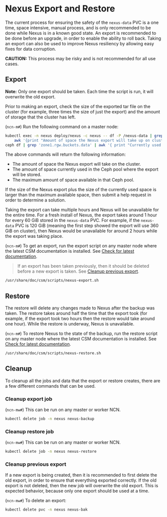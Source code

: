 # Nexus Export and Restore

The current process for ensuring the safety of the `nexus-data` PVC is a one time, space intensive, manual process, and is only recommended to be done while Nexus is
in a known good state. An export is recommended to be done before an upgrade, in order to enable the ability to roll back. Taking an export can also be used to improve
Nexus resiliency by allowing easy fixes for data corruption.

**CAUTION:** This process may be risky and is not recommended for all use cases.

## Export

**Note:** Only one export should be taken. Each time the script is run, it will overwrite the old export.

Prior to making an export, check the size of the exported tar file on the cluster (for example, three times the size of just the export) and the amount of storage
that the cluster has left.

(`ncn-m#`) Run the following command on a master node:

```bash
kubectl exec -n nexus deploy/nexus -c nexus -- df -P /nexus-data | grep '/nexus-data' |
    awk '{print "Amount of space the Nexus export will take up on cluster: "(($3 * 3)/1048576)" GiB";}' &&
ceph df | grep 'zone1.rgw.buckets.data' | awk '{ print "Currently used: " $7 $8 ", Max Available " $10 $11;}'
```

The above commands will return the following information:

- The amount of space the Nexus export will take on the cluster.
- The amount of space currently used in the Ceph pool where the export will be stored.
- The maximum amount of space available in that Ceph pool.

If the size of the Nexus export plus the size of the currently used space is larger than the maximum available space,
then submit a help request in order to determine a solution.

Taking the export can take multiple hours and Nexus will be unavailable for the entire time. For a fresh install of Nexus, the export takes around
1 hour for every 60 GiB stored in the `nexus-data` PVC. For example, if the `nexus-data` PVC is 120 GiB (meaning the first step showed the export will
use 360 GiB on cluster), then Nexus would be unavailable for around 2 hours while the export was taking place.

(`ncn-m#`) To get an export, run the export script on any master node where the latest CSM documentation is installed. See
[Check for latest documentation](../../update_product_stream/README.md#check-for-latest-documentation).

> If an export has been taken previously, then it should be deleted before a new export is taken. See [Cleanup previous export](#cleanup-previous-export).

```bash
/usr/share/doc/csm/scripts/nexus-export.sh
```

## Restore

The restore will delete any changes made to Nexus after the backup was taken. The restore takes around half the time that the export took
(for example, if the export took two hours then the restore would take around one hour). While the restore is underway, Nexus is unavailable.

(`ncn-m#`) To restore Nexus to the state of the backup, run the restore script on any master node where the latest CSM documentation is installed. See
[Check for latest documentation](../../update_product_stream/README.md#check-for-latest-documentation).

```bash
/usr/share/doc/csm/scripts/nexus-restore.sh
```

## Cleanup

To cleanup all the jobs and data that the export or restore creates, there are a few different commands that can be used.

### Cleanup export job

(`ncn-mw#`) This can be run on any master or worker NCN.

```bash
kubectl delete job -n nexus nexus-backup
```

### Cleanup restore job

(`ncn-mw#`) This can be run on any master or worker NCN.

```bash
kubectl delete job -n nexus nexus-restore
```

### Cleanup previous export

If a new export is being created, then it is recommended to first delete the old export, in order to ensure that everything exported correctly.
If the old export is not deleted, then the new job will overwrite the old export. This is expected behavior, because only one export should be used at a time.

(`ncn-mw#`) To delete an export:

```bash
kubectl delete pvc -n nexus nexus-bak
```
